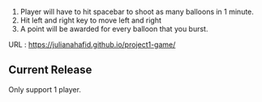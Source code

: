
1. Player will have to hit spacebar to shoot as many balloons in 1 minute.
2. Hit left and right key to move left and right
2. A point will be awarded for every balloon that you burst.

URL : https://julianahafid.github.io/project1-game/

Current Release
----------------
Only support 1 player.
